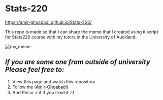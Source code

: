 # Stats-220

https://amir-ghoabadi.github.io/Stats-220/ 


This repo is made so that I can share the meme that I created using ```R``` script for Stats220 course with my tutors in the University of Auckland.



![my_meme](https://user-images.githubusercontent.com/101084953/158925824-6e70c322-30cb-4284-a3bf-1f9033c85a2a.png)

## *If you are some one from outside of university Please feel free to:*

1. View this page and watch this repository
2. Follow me ([Amir-Ghoabadi](https://github.com/Amir-Ghoabadi/Stats-220))
3. And Pin or ⭐ it if you liked it :-)
